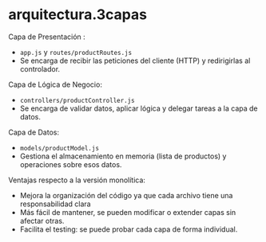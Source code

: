 # arquitectura.3capas

Capa de Presentación :
  - `app.js` y `routes/productRoutes.js`
  - Se encarga de recibir las peticiones del cliente (HTTP) y redirigirlas al controlador.

Capa de Lógica de Negocio:
  - `controllers/productController.js`
  - Se encarga de validar datos, aplicar lógica y delegar tareas a la capa de datos.

Capa de Datos:
  - `models/productModel.js`
  - Gestiona el almacenamiento en memoria (lista de productos) y operaciones sobre esos datos.

Ventajas respecto a la versión monolítica:

- Mejora la organización del código ya que cada archivo tiene una responsabilidad clara
- Más fácil de mantener, se pueden modificar o extender capas sin afectar otras.
- Facilita el testing: se puede probar cada capa de forma individual.

